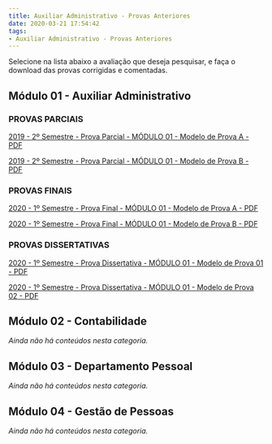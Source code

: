 ```yaml
---
title: Auxiliar Administrativo - Provas Anteriores
date: 2020-03-21 17:54:42
tags:
- Auxiliar Administrativo - Provas Anteriores
---
```


Selecione na lista abaixo a avaliação que deseja pesquisar, e faça o download das provas corrigidas e comentadas.

## Módulo 01 - Auxiliar Administrativo

### PROVAS PARCIAIS
<a href="../../../assets/content/administracao/provas-e-avaliacoes/2019.2 - parcial - modulo 01 - modelo A.pdf" target="_blank"><i class="icofont-download"></i> 2019 - 2º Semestre - Prova Parcial - MÓDULO 01 - Modelo de Prova A - PDF</a>

<a href="../../../assets/content/administracao/provas-e-avaliacoes/2019.2 - parcial - modulo 01 - modelo B.pdf" target="_blank"><i class="icofont-download"></i> 2019 - 2º Semestre - Prova Parcial - MÓDULO 01 - Modelo de Prova B - PDF</a>

### PROVAS FINAIS

<a href="../../../assets/content/administracao/provas-e-avaliacoes/2020.1 - final - modulo 01 - modelo A.pdf" target="_blank"><i class="icofont-download"></i> 2020 - 1º Semestre - Prova Final - MÓDULO 01 - Modelo de Prova A - PDF</a>

<a href="../../../assets/content/administracao/provas-e-avaliacoes/2020.1 - final - modulo 01 - modelo B.pdf" target="_blank"><i class="icofont-download"></i> 2020 - 1º Semestre - Prova Final - MÓDULO 01 - Modelo de Prova B - PDF</a>


### PROVAS DISSERTATIVAS

<a href="../../../assets/content/administracao/provas-e-avaliacoes/2020.1 - final - modulo 01 - dissertativa 01.pdf" target="_blank"><i class="icofont-download"></i> 2020 - 1º Semestre - Prova Dissertativa - MÓDULO 01 - Modelo de Prova 01 - PDF</a>

<a href="../../../assets/content/administracao/provas-e-avaliacoes/2020.1 - final - modulo 01 - dissertativa 02.pdf" target="_blank"><i class="icofont-download"></i> 2020 - 1º Semestre - Prova Dissertativa - MÓDULO 01 - Modelo de Prova 02 - PDF</a>

## Módulo 02 - Contabilidade

*Ainda não há conteúdos nesta categoria.*


## Módulo 03 - Departamento Pessoal

*Ainda não há conteúdos nesta categoria.*


## Módulo 04 - Gestão de Pessoas

*Ainda não há conteúdos nesta categoria.*